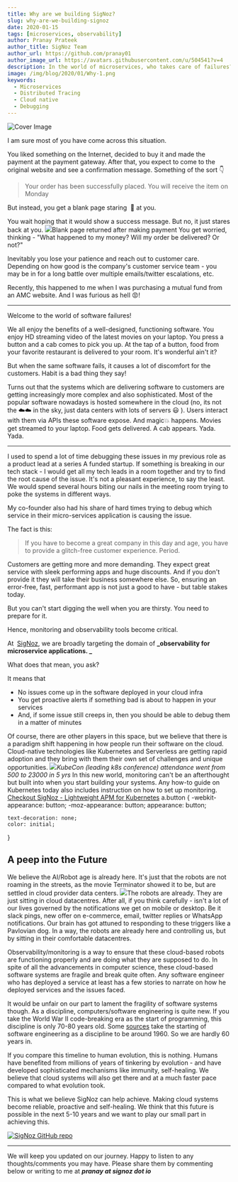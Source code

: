 ```yaml
---
title: Why are we building SigNoz?
slug: why-are-we-building-signoz
date: 2020-01-15
tags: [microservices, observability]
author: Pranay Prateek
author_title: SigNoz Team
author_url: https://github.com/pranay01
author_image_url: https://avatars.githubusercontent.com/u/504541?v=4
description: In the world of microservices, who takes care of failures? How do you solve availability and performance issues quickly in your production environment. For a modern-day distributed system, observability needs to be built within the system. And, SigNoz attempts to bring you the best open-source observability stack for your distributed system.
image: /img/blog/2020/01/Why-1.png
keywords:
  - Microservices
  - Distributed Tracing
  - Cloud native
  - Debugging
---
```


![Cover Image](/img/blog/2020/01/Why-1.png)

<!--truncate-->

I am sure most of you have come across this situation.

You liked something on the Internet, decided to buy it and made the payment at the payment gateway. After that, you expect to come to the original website and see a confirmation message. Something of the sort 👇

> Your order has been successfully placed. You will receive the item on Monday

But instead, you get a blank page staring  👀 at you.

You wait hoping that it would show a success message. But no, it just stares back at you.
![](/img/blog/2020/01/BlankPage.jpg)Blank page returned after making payment
You get worried, thinking - "What happened to my money? Will my order be delivered? Or not?"

Inevitably you lose your patience and reach out to customer care. Depending on how good is the company's customer service team - you may be in for a long battle over multiple emails/twitter escalations, etc.

Recently, this happened to me when I was purchasing a mutual fund from an AMC website. And I was furious as hell 😡!

---

Welcome to the world of software failures!

We all enjoy the benefits of a well-designed, functioning software. You enjoy HD streaming video of the latest movies on your laptop. You press a button and a cab comes to pick you up. At the tap of a button, food from your favorite restaurant is delivered to your room. It's wonderful ain't it?

But when the same software fails, it causes a lot of discomfort for the customers. Habit is a bad thing they say!

Turns out that the systems which are delivering software to customers are getting increasingly more complex and also sophisticated. Most of the popular software nowadays is hosted somewhere in the cloud (no, its not the ☁️☁️ in the sky, just data centers with lots of servers 😃 ). Users interact with them via APIs these software expose. And magic💥 happens. Movies get streamed to your laptop. Food gets delivered. A cab appears. Yada. Yada.

---

I used to spend a lot of time debugging these issues in my previous role as a product lead at a series A funded startup. If something is breaking in our tech stack - I would get all my tech leads in a room together and try to find the root cause of the issue. It's not a pleasant experience, to say the least. We would spend several hours biting our nails in the meeting room trying to poke the systems in different ways.

My co-founder also had his share of hard times trying to debug which service in their micro-services application is causing the issue.

The fact is this:

> If you have to become a great company in this day and age, you have to provide a glitch-free customer experience. Period.

Customers are getting more and more demanding. They expect great service with sleek performing apps and huge discounts. And if you don't provide it they will take their business somewhere else. So, ensuring an error-free, fast, performant app is not just a good to have - but table stakes today.

But you can't start digging the well when you are thirsty. You need to prepare for it.

Hence, monitoring and observability tools become critical.

At  [SigNoz](https://signoz.io), we are broadly targeting the domain of **_observability for microservice applications. _**

What does that mean, you ask?

It means that

- No issues come up in the software deployed in your cloud infra
- You get proactive alerts if something bad is about to happen in your services
- And, if some issue still creeps in, then you should be able to debug them in a matter of minutes

Of course, there are other players in this space, but we believe that there is a paradigm shift happening in how people run their software on the cloud. Cloud-native technologies like Kubernetes and Serverless are getting rapid adoption and they bring with them their own set of challenges and unique opportunities.
![](/img/blog/2020/01/KubeConCNCAttendance2019.png)_KubeCon (leading k8s conference) attendance went from 500 to 23000 in 5 yrs_
In this new world, monitoring can't be an afterthought but built into when you start building your systems. Any how-to guide on Kubernetes today also includes instruction on how to set up monitoring.
[Checkout SigNoz - Lightweight APM for Kubernetes](https://signoz.io)
a.button {
-webkit-appearance: button;
-moz-appearance: button;
appearance: button;

    text-decoration: none;
    color: initial;

}

## A peep into the Future

We believe the AI/Robot age is already here. It's just that the robots are not roaming in the streets, as the movie Terminator showed it to be, but are settled in cloud provider data centers.
![](/img/blog/2020/01/BlogTerminator.jpg)The robots are already. They are just sitting in cloud datacentres.
After all, if you think carefully - isn't a lot of our lives governed by the notifications we get on mobile or desktop. Be it slack pings, new offer on e-commerce, email, twitter replies or WhatsApp notifications. Our brain has got attuned to responding to these triggers like a Pavlovian dog. In a way, the robots are already here and controlling us, but by sitting in their comfortable datacentres.

Observability/monitoring is a way to ensure that these cloud-based robots are functioning properly and are doing what they are supposed to do. In spite of all the advancements in computer science, these cloud-based software systems are fragile and break quite often. Any software engineer who has deployed a service at least has a few stories to narrate on how he deployed services and the issues faced.

It would be unfair on our part to lament the fragility of software systems though. As a discipline, computers/software engineering is quite new. If you take the World War II code-breaking era as the start of programming, this discipline is only 70-80 years old. Some [sources](https://people.inf.ethz.ch/wirth/Miscellaneous/IEEE-Annals.pdf) take the starting of software engineering as a discipline to be around 1960. So we are hardly 60 years in.

If you compare this timeline to human evolution, this is nothing. Humans have benefited from millions of years of tinkering by evolution - and have developed sophisticated mechanisms like immunity, self-healing. We believe that cloud systems will also get there and at a much faster pace compared to what evolution took.

This is what we believe SigNoz can help achieve. Making cloud systems become reliable, proactive and self-healing. We think that this future is possible in the next 5-10 years and we want to play our small part in achieving this.

[![SigNoz GitHub repo](/img/blog/common/signoz_github.png)](https://github.com/SigNoz/signoz)

---

We will keep you updated on our journey. Happy to listen to any thoughts/comments you may have. Please share them by commenting below or writing to me at **_pranay at signoz dot io_**
